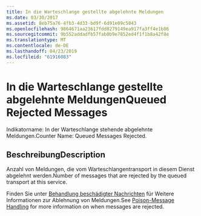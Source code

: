 ```yaml
---
title: In die Warteschlange gestellte abgelehnte Meldungen
ms.date: 03/30/2017
ms.assetid: 8eb75a76-4fb3-4d33-bd9f-6d91e09c5843
ms.openlocfilehash: 9864671aa23617fdd8279149ea917fa3ff4e1b86
ms.sourcegitcommit: 9b552addadfb57fab0b9e7852ed4f1f1b8a42f8e
ms.translationtype: MT
ms.contentlocale: de-DE
ms.lasthandoff: 04/23/2019
ms.locfileid: "61916083"
---
```

# <a name="queued-rejected-messages"></a><span data-ttu-id="8a7ac-102">In die Warteschlange gestellte abgelehnte Meldungen</span><span class="sxs-lookup"><span data-stu-id="8a7ac-102">Queued Rejected Messages</span></span>
<span data-ttu-id="8a7ac-103">Indikatorname: In der Warteschlange stehende abgelehnte Meldungen.</span><span class="sxs-lookup"><span data-stu-id="8a7ac-103">Counter Name: Queued Messages Rejected.</span></span>  
  
## <a name="description"></a><span data-ttu-id="8a7ac-104">Beschreibung</span><span class="sxs-lookup"><span data-stu-id="8a7ac-104">Description</span></span>  
 <span data-ttu-id="8a7ac-105">Anzahl von Meldungen, die vom Warteschlangentransport in diesem Dienst abgelehnt werden.</span><span class="sxs-lookup"><span data-stu-id="8a7ac-105">Number of messages that are rejected by the queued transport at this service.</span></span>  
  
 <span data-ttu-id="8a7ac-106">Finden Sie unter [Behandlung beschädigter Nachrichten](https://go.microsoft.com/fwlink/?LinkID=96233) für Weitere Informationen zur Ablehnung von Meldungen.</span><span class="sxs-lookup"><span data-stu-id="8a7ac-106">See [Poison-Message Handling](https://go.microsoft.com/fwlink/?LinkID=96233) for more information on when messages are rejected.</span></span>
